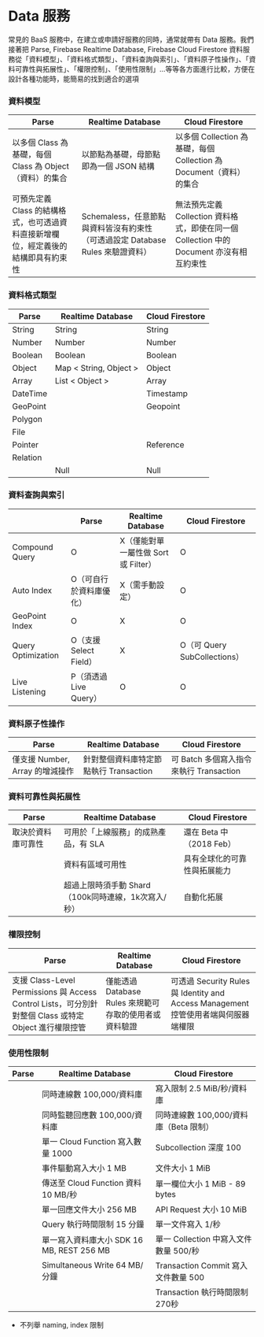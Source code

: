 # Data 服務

常見的 BaaS 服務中，在建立或申請好服務的同時，通常就帶有 Data 服務。我們接著把 Parse, Firebase Realtime Database, Firebase Cloud Firestore 資料服務從「資料模型」、「資料格式類型」、「資料查詢與索引」、「資料原子性操作」、「資料可靠性與拓展性」、「權限控制」、「使用性限制」...等等各方面進行比較，方便在設計各種功能時，能簡易的找到適合的選項

### 資料模型

| Parse | Realtime Database | Cloud Firestore |
| --- | --- | --- |
| 以多個 Class 為基礎，每個 Class 為 Object（資料）的集合 | 以節點為基礎，母節點即為一個 JSON 結構 | 以多個 Collection 為基礎，每個 Collection 為 Document（資料）的集合 |
| 可預先定義 Class 的結構格式，也可透過資料直接新增欄位，經定義後的結構即具有約束性 | Schemaless，任意節點與資料皆沒有約束性（可透過設定 Database Rules 來驗證資料）  | 無法預先定義 Collection 資料格式，即使在同一個 Collection 中的 Document 亦沒有相互約束性 |

### 資料格式類型

| Parse | Realtime Database | Cloud Firestore |
| --- | --- | --- |
| String | String | String |
| Number | Number | Number |
| Boolean | Boolean | Boolean |
| Object | Map &lt; String, Object &gt; | Object |
| Array | List &lt; Object &gt; | Array |
| DateTime | | Timestamp |
| GeoPoint | | Geopoint |
| Polygon | | |
| File | | |
| Pointer | | Reference |
| Relation | | |
|  | Null | Null |

### 資料查詢與索引

| | Parse | Realtime Database | Cloud Firestore |
| --- | --- | --- | --- |
| Compound Query | O | X（僅能對單一屬性做 Sort 或 Filter） | O |
| Auto Index | O（可自行於資料庫優化） | X（需手動設定） | O |
| GeoPoint Index | O | X | O |
| Query Optimization | O（支援 Select Field） | X | O（可 Query SubCollections） |
| Live Listening | P（須透過 Live Query） | O | O |

### 資料原子性操作

| Parse | Realtime Database | Cloud Firestore |
| --- | --- | --- |
| 僅支援 Number, Array 的增減操作 | 針對整個資料庫特定節點執行 Transaction | 可 Batch 多個寫入指令來執行 Transaction |

### 資料可靠性與拓展性

| Parse | Realtime Database | Cloud Firestore |
| --- | --- | --- |
| 取決於資料庫可靠性 | 可用於「上線服務」的成熟產品，有 SLA | 還在 Beta 中（2018 Feb） |
|  | 資料有區域可用性 | 具有全球化的可靠性與拓展能力 |
|  | 超過上限時須手動 Shard（100k同時連線，1k次寫入/秒）  | 自動化拓展 |

### 權限控制

| Parse | Realtime Database | Cloud Firestore |
| --- | --- | --- |
| 支援 Class-Level Permissions 與 Access Control Lists，可分別針對整個 Class 或特定 Object 進行權限控管 | 僅能透過 Database Rules 來規範可存取的使用者或資料驗證 | 可透過 Security Rules 與 Identity and Access Management 控管使用者端與伺服器端權限 |


### 使用性限制

| Parse | Realtime Database | Cloud Firestore |
| --- | --- | --- |
| | 同時連線數 100,000/資料庫 | 寫入限制 2.5 MiB/秒/資料庫  |
| | 同時監聽回應數 100,000/資料庫 | 同時連線數 100,000/資料庫（Beta 限制） |
| | 單一 Cloud Function 寫入數量 1000 | Subcollection 深度 100 |
| | 事件驅動寫入大小 1 MB | 文件大小 1 MiB |
| | 傳送至 Cloud Function 資料 10 MB/秒 | 單一欄位大小 1 MiB - 89 bytes |
| | 單一回應文件大小 256 MB | API Request 大小 10 MiB |
| | Query 執行時間限制 15 分鐘 | 單一文件寫入 1/秒 |
| | 單一寫入資料庫大小 SDK 16 MB, REST 256 MB | 單一 Collection 中寫入文件數量 500/秒 |
| | Simultaneous Write 64 MB/分鐘  | Transaction Commit 寫入文件數量 500 |
| | | Transaction 執行時間限制 270秒 |

* 不列舉 naming, index 限制